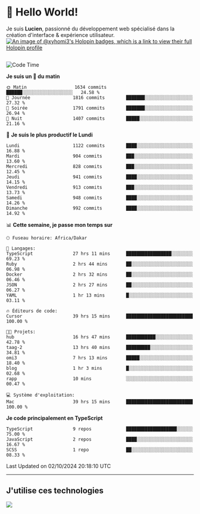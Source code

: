 # 👋 Hello World!

Je suis **Lucien**, passionné du développement web spécialisé dans la création d'interface & expérience utilisateur.
[![An image of @xyhomi3's Holopin badges, which is a link to view their full Holopin profile](https://holopin.me/xyhomi3)](https://holopin.io/@xyhomi3)

##

<!--START_SECTION:waka-->
![Code Time](http://img.shields.io/badge/Code%20Time-2%2C184%20hrs%2036%20mins-blue)

**Je suis un 🐤 du matin** 

```text
🌞 Matin                  1634 commits        ██████░░░░░░░░░░░░░░░░░░░   24.58 % 
🌆 Journée                1816 commits        ███████░░░░░░░░░░░░░░░░░░   27.32 % 
🌃 Soirée                 1791 commits        ███████░░░░░░░░░░░░░░░░░░   26.94 % 
🌙 Nuit                   1407 commits        █████░░░░░░░░░░░░░░░░░░░░   21.16 % 
```
📅 **Je suis le plus productif le Lundi** 

```text
Lundi                    1122 commits        ████░░░░░░░░░░░░░░░░░░░░░   16.88 % 
Mardi                    904 commits         ███░░░░░░░░░░░░░░░░░░░░░░   13.60 % 
Mercredi                 828 commits         ███░░░░░░░░░░░░░░░░░░░░░░   12.45 % 
Jeudi                    941 commits         ████░░░░░░░░░░░░░░░░░░░░░   14.15 % 
Vendredi                 913 commits         ███░░░░░░░░░░░░░░░░░░░░░░   13.73 % 
Samedi                   948 commits         ████░░░░░░░░░░░░░░░░░░░░░   14.26 % 
Dimanche                 992 commits         ████░░░░░░░░░░░░░░░░░░░░░   14.92 % 
```


📊 **Cette semaine, je passe mon temps sur** 

```text
🕑︎ Fuseau horaire: Africa/Dakar

💬 Langages: 
TypeScript               27 hrs 11 mins      █████████████████░░░░░░░░   69.23 % 
Ruby                     2 hrs 44 mins       ██░░░░░░░░░░░░░░░░░░░░░░░   06.98 % 
Docker                   2 hrs 32 mins       ██░░░░░░░░░░░░░░░░░░░░░░░   06.46 % 
JSON                     2 hrs 27 mins       ██░░░░░░░░░░░░░░░░░░░░░░░   06.27 % 
YAML                     1 hr 13 mins        █░░░░░░░░░░░░░░░░░░░░░░░░   03.11 % 

🔥 Éditeurs de code: 
Cursor                   39 hrs 15 mins      █████████████████████████   100.00 % 

🐱‍💻 Projets: 
hub                      16 hrs 47 mins      ███████████░░░░░░░░░░░░░░   42.78 % 
taag-2                   13 hrs 40 mins      █████████░░░░░░░░░░░░░░░░   34.81 % 
omi3                     7 hrs 13 mins       █████░░░░░░░░░░░░░░░░░░░░   18.40 % 
blog                     1 hr 3 mins         █░░░░░░░░░░░░░░░░░░░░░░░░   02.68 % 
rapp                     10 mins             ░░░░░░░░░░░░░░░░░░░░░░░░░   00.47 % 

💻 Système d'exploitation: 
Mac                      39 hrs 15 mins      █████████████████████████   100.00 % 
```

**Je code principalement en TypeScript** 

```text
TypeScript               9 repos             ███████████████████░░░░░░   75.00 % 
JavaScript               2 repos             ████░░░░░░░░░░░░░░░░░░░░░   16.67 % 
SCSS                     1 repo              ██░░░░░░░░░░░░░░░░░░░░░░░   08.33 % 
```




 Last Updated on 02/10/2024 20:18:10 UTC
<!--END_SECTION:waka-->
---

## J'utilise ces technologies

<p align="left">
  <a href="https://skillicons.dev">
    <img src="https://skillicons.dev/icons?i=ts,js,md,scss,tailwind,react,docker,express,astro,vite,nextjs,vercel,figma,ableton" />
  </a>
</p>

